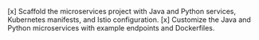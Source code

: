 [x] Scaffold the microservices project with Java and Python services, Kubernetes manifests, and Istio configuration.
 [x] Customize the Java and Python microservices with example endpoints and Dockerfiles.
